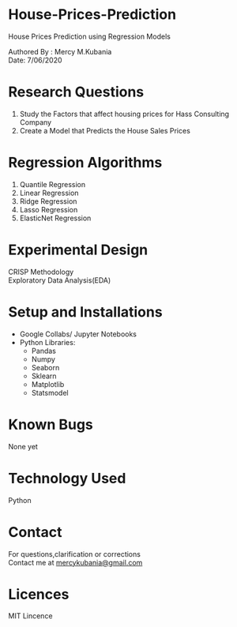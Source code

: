 # House-Prices-Prediction
House Prices Prediction using Regression Models

Authored By : Mercy M.Kubania  <br />
Date: 7/06/2020

# Research Questions
1. Study the Factors that affect housing prices for  Hass Consulting Company
2. Create a Model that Predicts the House Sales Prices

# Regression Algorithms
1. Quantile Regression
2. Linear Regression
3. Ridge Regression
4. Lasso Regression
5. ElasticNet Regression

# Experimental Design
CRISP Methodology  <br />
Exploratory Data Analysis(EDA)

# Setup and Installations
- Google Collabs/ Jupyter Notebooks  <br />
- Python Libraries: <br />
	* Pandas  <br />
	* Numpy  <br />
	* Seaborn  <br />
	* Sklearn  <br />
	* Matplotlib  <br />
	* Statsmodel

# Known Bugs
None yet

# Technology Used
Python

# Contact
For questions,clarification or corrections   <br />
Contact me at mercykubania@gmail.com

# Licences
MIT Lincence
			

